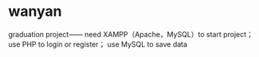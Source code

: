 # wanyan
graduation project——
need XAMPP（Apache，MySQL）to start project；
use PHP to login or register；
use MySQL to save data
